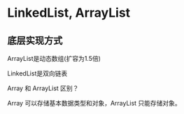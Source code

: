 # LinkedList, ArrayList

## 底层实现方式

ArrayList是动态数组(扩容为1.5倍)

LinkedList是双向链表

Array 和 ArrayList 区别？

Array 可以存储基本数据类型和对象，ArrayList 只能存储对象。

